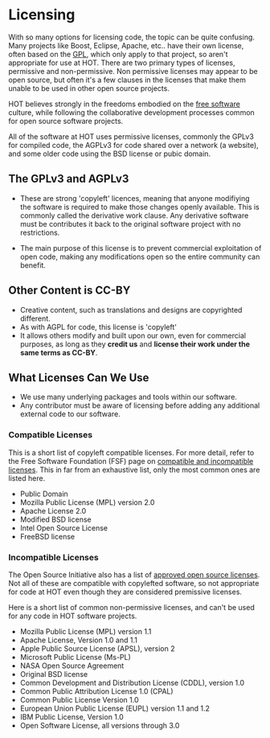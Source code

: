 # Licensing

With so many options for licensing code, the topic can be quite
confusing. Many projects like Boost, Eclipse, Apache, etc.. have their
own license, often based on the
[GPL](https://en.wikipedia.org/wiki/GNU_General_Public_License), which
only apply to that project, so aren't appropriate for use at
HOT. There are two primary types of licenses, permissive and
non-permissive. Non permissive licenses may appear to be open source,
but often it's a few clauses in the licenses that make them unable to
be used in other open source projects.

HOT believes strongly in the freedoms embodied on the [free
software](https://en.wikipedia.org/wiki/Free_software) culture, while
following the collaborative development processes common for open
source software projects.

All of the software at HOT uses permissive licenses, commonly the
GPLv3 for compiled code, the AGPLv3 for code shared over a network (a
website), and some older code using the BSD license or pubic domain.

## The GPLv3 and AGPLv3

- These are strong 'copyleft' licences, meaning that anyone
  modifiying the software is required to make those changes openly
  available. This is commonly called the derivative work clause. Any
  derivative software must be contributes it back to the original
  software project with no restrictions.

- The main purpose of this license is to prevent commercial
  exploitation of open code, making any modifications open so the
  entire community can benefit.

## Other Content is CC-BY

- Creative content, such as translations and designs are copyrighted
  different.
- As with AGPL for code, this license is 'copyleft'
- It allows others modify and built upon our own, even for commercial
  purposes, as long as they **credit us** and
  **license their work under the same terms as CC-BY**.

## What Licenses Can We Use

- We use many underlying packages and tools within our software.
- Any contributor must be aware of licensing before adding any
  additional external code to our software.

### Compatible Licenses

This is a short list of copyleft compatible licenses. For more detail,
refer to the Free Software Foundation (FSF) page on [compatible and
incompatible
licenses](https://www.gnu.org/licenses/license-list.en.html). This in
far from an exhaustive list, only the most common ones are listed
here.

- Public Domain
- Mozilla Public License (MPL) version 2.0
- Apache License 2.0
- Modified BSD license
- Intel Open Source License
- FreeBSD license

### Incompatible Licenses

The Open Source Initiative also has a list of [approved open source
licenses](https://opensource.org/licenses). Not all of these are
compatible with copylefted software, so not appropriate for code at
HOT even though they are considered premissive licenses.

Here is a short list of common non-permissive licenses, and can't be
used for any code in HOT software projects.

- Mozilla Public License (MPL) version 1.1
- Apache License, Version 1.0 and 1.1
- Apple Public Source License (APSL), version 2
- Microsoft Public License (Ms-PL)
- NASA Open Source Agreement
- Original BSD license
- Common Development and Distribution License (CDDL), version 1.0
- Common Public Attribution License 1.0 (CPAL)
- Common Public License Version 1.0
- European Union Public License (EUPL) version 1.1 and 1.2
- IBM Public License, Version 1.0
- Open Software License, all versions through 3.0

